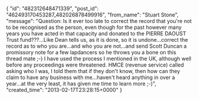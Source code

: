  {
   "id": "482312648471339",
   "post_id": "462493170453287_482026878499916",
   "from_name": "Stuart Stone",
   "message": "Question:  Is it ever too late to correct the record that you're not to be recognised as the person, even though for the past however many years you have acted in that capacity and donated to the PIERRE DAOUST Trust fund???...Like Dean tells us, as it is done, so it is undone...correct the record as to who you are...and who you are not...and send Scott Duncan a promissory note for a few lapdancers so he throws you a bone on this thread mate ;-)  I have used the process I mentioned in the UK, although well before any proceedings were threatened.  HMCE (revenue service) called asking who I was, I told them that if they don't know, then how can they claim to have any business with me...haven't heard anything in over a year...at the very least, it has given me time to learn more ;-)",
   "created_time": "2013-02-17T23:28:15+0000"
 }
